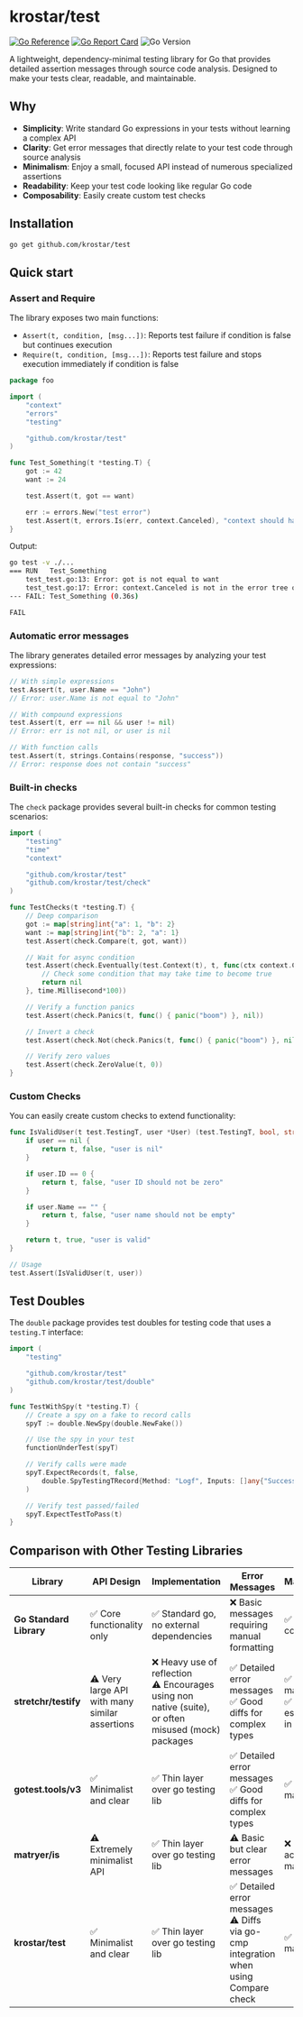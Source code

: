 # krostar/test

[![Go Reference](https://pkg.go.dev/badge/github.com/krostar/test.svg)](https://pkg.go.dev/github.com/krostar/test)
[![Go Report Card](https://goreportcard.com/badge/github.com/krostar/test)](https://goreportcard.com/report/github.com/krostar/test)
![Go Version](https://img.shields.io/badge/Go-1.24+-00ADD8.svg)

A lightweight, dependency-minimal testing library for Go that provides detailed assertion messages through source code analysis.
Designed to make your tests clear, readable, and maintainable.

## Why

- **Simplicity**: Write standard Go expressions in your tests without learning a complex API
- **Clarity**: Get error messages that directly relate to your test code through source analysis
- **Minimalism**: Enjoy a small, focused API instead of numerous specialized assertions
- **Readability**: Keep your test code looking like regular Go code
- **Composability**: Easily create custom test checks

## Installation

```bash
go get github.com/krostar/test
```

## Quick start

### Assert and Require

The library exposes two main functions:

- `Assert(t, condition, [msg...])`: Reports test failure if condition is false but continues execution
- `Require(t, condition, [msg...])`: Reports test failure and stops execution immediately if condition is false

```go
package foo

import (
    "context"
    "errors"
    "testing"

    "github.com/krostar/test"
)

func Test_Something(t *testing.T) {
    got := 42
    want := 24

    test.Assert(t, got == want)

    err := errors.New("test error")
    test.Assert(t, errors.Is(err, context.Canceled), "context should have canceled and produced an error")
}
```

Output:

```sh
go test -v ./...
=== RUN   Test_Something
    test_test.go:13: Error: got is not equal to want
    test_test.go:17: Error: context.Canceled is not in the error tree of err [context should have canceled and produced an error]
--- FAIL: Test_Something (0.36s)

FAIL
```

### Automatic error messages

The library generates detailed error messages by analyzing your test expressions:

```go
// With simple expressions
test.Assert(t, user.Name == "John")
// Error: user.Name is not equal to "John"

// With compound expressions
test.Assert(t, err == nil && user != nil)
// Error: err is not nil, or user is nil

// With function calls
test.Assert(t, strings.Contains(response, "success"))
// Error: response does not contain "success"
```

### Built-in checks

The `check` package provides several built-in checks for common testing scenarios:

```go
import (
    "testing"
    "time"
    "context"

    "github.com/krostar/test"
    "github.com/krostar/test/check"
)

func TestChecks(t *testing.T) {
    // Deep comparison
    got := map[string]int{"a": 1, "b": 2}
    want := map[string]int{"b": 2, "a": 1}
    test.Assert(check.Compare(t, got, want))

    // Wait for async condition
    test.Assert(check.Eventually(test.Context(t), t, func(ctx context.Context) error {
        // Check some condition that may take time to become true
        return nil
    }, time.Millisecond*100))

    // Verify a function panics
    test.Assert(check.Panics(t, func() { panic("boom") }, nil))

    // Invert a check
    test.Assert(check.Not(check.Panics(t, func() { panic("boom") }, nil)))

    // Verify zero values
    test.Assert(check.ZeroValue(t, 0))
}
```

### Custom Checks

You can easily create custom checks to extend functionality:

```go
func IsValidUser(t test.TestingT, user *User) (test.TestingT, bool, string) {
    if user == nil {
        return t, false, "user is nil"
    }

    if user.ID == 0 {
        return t, false, "user ID should not be zero"
    }

    if user.Name == "" {
        return t, false, "user name should not be empty"
    }

    return t, true, "user is valid"
}

// Usage
test.Assert(IsValidUser(t, user))
```

## Test Doubles

The `double` package provides test doubles for testing code that uses a `testing.T` interface:

```go
import (
    "testing"

    "github.com/krostar/test"
    "github.com/krostar/test/double"
)

func TestWithSpy(t *testing.T) {
    // Create a spy on a fake to record calls
    spyT := double.NewSpy(double.NewFake())

    // Use the spy in your test
    functionUnderTest(spyT)

    // Verify calls were made
    spyT.ExpectRecords(t, false,
        double.SpyTestingTRecord{Method: "Logf", Inputs: []any{"Success: %s", double.SpyTestingTRecordIgnoreParam}},
    )

    // Verify test passed/failed
    spyT.ExpectTestToPass(t)
}
```

## Comparison with Other Testing Libraries

| Library                 | API Design                                     | Implementation                                                                                         | Error Messages                                                                         | Maintenance                                               |
|-------------------------|------------------------------------------------|--------------------------------------------------------------------------------------------------------|----------------------------------------------------------------------------------------|-----------------------------------------------------------|
| **Go Standard Library** | ✅ Core functionality only                      | ✅ Standard go, no external dependencies                                                                | ❌ Basic messages requiring manual formatting                                           | ✅ Part of go core                                         |
| **stretchr/testify**    | ⚠️ Very large API with many similar assertions | ❌ Heavy use of reflection<br/>⚠️ Encourages using non native (suite), or often misused (mock) packages | ✅ Detailed error messages<br/>✅ Good diffs for complex types                           | ✅ Actively maintained<br/>✅ Well-established in community |
| **gotest.tools/v3**     | ✅ Minimalist and clear                         | ✅ Thin layer over go testing lib                                                                       | ✅ Detailed error messages<br/>✅ Good diffs for complex types                           | ✅ Actively maintained                                     |
| **matryer/is**          | ⚠️ Extremely minimalist API                    | ✅ Thin layer over go testing lib                                                                       | ⚠️ Basic but clear error messages                                                      | ❌ No longer actively maintained                           |
| **krostar/test**        | ✅ Minimalist and clear                         | ✅ Thin layer over go testing lib                                                                       | ✅ Detailed error messages<br/>⚠️ Diffs via go-cmp integration when using Compare check | ✅ Actively maintained                                     |
